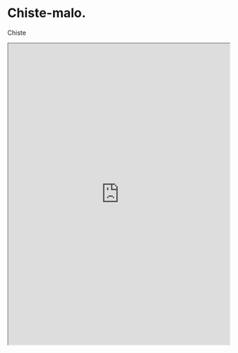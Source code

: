 # Chiste-malo.
Chiste

<iframe src="https://www.codesters.com/embed/v1/preview/b8da94bd49b4452c94aef8108f49fea7/" height="680" width="500"></iframe>
